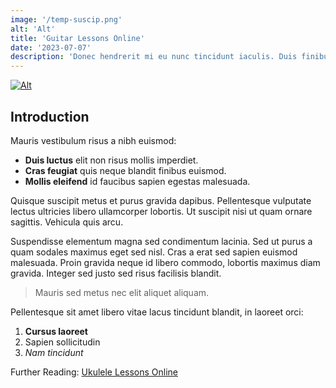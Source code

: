 ```yaml
---
image: '/temp-suscip.png'
alt: 'Alt'
title: 'Guitar Lessons Online'
date: '2023-07-07'
description: 'Donec hendrerit mi eu nunc tincidunt iaculis. Duis finibus rhoncus lacus. Vivamus eleifend, nisl at fringilla varius.'
---
```


[![Alt](/temp-suscip.png "Title")](/blog) 

## Introduction

Mauris vestibulum risus a nibh euismod:

- **Duis luctus** elit non risus mollis imperdiet.
- **Cras feugiat** quis neque blandit finibus euismod.
- **Mollis eleifend** id faucibus sapien egestas malesuada.

Quisque suscipit metus et purus gravida dapibus. Pellentesque vulputate lectus ultricies libero ullamcorper lobortis. Ut suscipit nisi ut quam ornare sagittis. Vehicula quis arcu.

Suspendisse elementum magna sed condimentum lacinia. Sed ut purus a quam sodales maximus eget sed nisl. Cras a erat sed sapien euismod malesuada. Proin gravida neque id libero commodo, lobortis maximus diam gravida.
Integer sed justo sed risus facilisis blandit.

> Mauris sed metus nec elit aliquet aliquam.

Pellentesque sit amet libero vitae lacus tincidunt blandit, in laoreet orci:

1. **Cursus laoreet**
2. Sapien sollicitudin
3. *Nam tincidunt*

Further Reading: [Ukulele Lessons Online](/blog/ukulele-lessons-online)